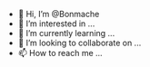 - 👋 Hi, I’m @Bonmache
- 👀 I’m interested in ...
- 🌱 I’m currently learning ...
- 💞️ I’m looking to collaborate on ...
- 📫 How to reach me ...

<!---
Bonmache/Bonmache is a ✨ special ✨ repository because its `README.md` (this file) appears on your GitHub profile.
You can click the Preview link to take a look at your changes.
--->
